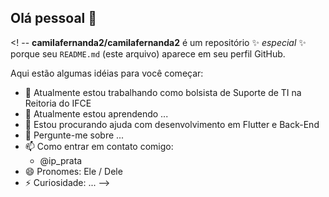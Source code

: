 ## Olá pessoal 👋

<! --
**camilafernanda2/camilafernanda2** é um repositório ✨ _especial_ ✨ porque seu `README.md` (este arquivo) aparece em seu perfil GitHub.

Aqui estão algumas idéias para você começar:

- 🔭 Atualmente estou trabalhando como bolsista de Suporte de TI na Reitoria do IFCE
- 🌱 Atualmente estou aprendendo ...
- 🤔 Estou procurando ajuda com desenvolvimento em Flutter e Back-End
- 💬 Pergunte-me sobre ...
- 📫 Como entrar em contato comigo: 
  - @ip_prata
- 😄 Pronomes: Ele / Dele
- ⚡ Curiosidade: ...
-->
